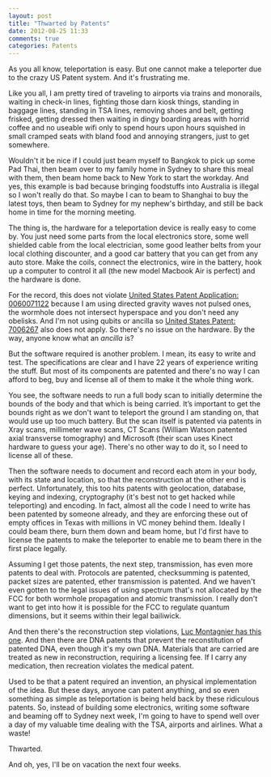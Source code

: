 ```yaml
---
layout: post
title: "Thwarted by Patents"
date: 2012-08-25 11:33
comments: true
categories: Patents
---
```


As you all know, teleportation is easy. But one cannot make a teleporter due to the crazy US Patent system. And it's frustrating me.

Like you all, I am pretty tired of traveling to airports via trains and monorails, waiting in check-in lines, fighting those darn kiosk things, standing in baggage lines, standing in TSA lines, removing shoes and belt, getting frisked, getting dressed then waiting in dingy boarding areas with horrid coffee and no useable wifi only to spend hours upon hours squished in small cramped seats with bland food and annoying strangers, just to get somewhere.

Wouldn't it be nice if I could just beam myself to Bangkok to pick up some Pad Thai, then beam over to my family home in Sydney to share this meal with them, then beam home back to New York to start the workday. And yes, this example is bad because bringing foodstuffs into Australia is illegal so I won't really do that. So maybe I can to beam to Shanghai to buy the latest toys, then beam to Sydney for my nephew's birthday, and still be back home in time for the morning meeting.

The thing is, the hardware for a teleportation device is really easy to come by. You just need some parts from the local electronics store, some well shielded cable from the local electrician, some good leather belts from your local clothing discounter, and a good car battery that you can get from any auto store. Make the coils, connect the electronics, wire in the battery, hook up a computer to control it all (the new model Macbook Air is perfect) and the hardware is done.

For the record, this does not violate [United States Patent Application: 0060071122](http://appft1.uspto.gov/netacgi/nph-Parser?Sect1=PTO2&Sect2=HITOFF&u=/netahtml/PTO/search-adv.html&r=1&f=G&l=50&d=PG01&p=1&S1=20060071122.PGNR.&OS=DN/20060071122&RS=DN/20060071122) because I am using directed gravity waves not pulsed ones,  the wormhole does not intersect hyperspace and you don't need any obelisks. And I'm not using qubits or ancilla so [United States Patent: 7006267](http://patft.uspto.gov/netacgi/nph-Parser?Sect2=PTO1&Sect2=HITOFF&p=1&u=/netahtml/PTO/search-bool.html&r=1&f=G&l=50&d=PALL&RefSrch=yes&Query=PN/7006267) also does not apply. So there's no issue on the hardware. By the way, anyone know what an *ancilla* is?

But the software required is another problem. I mean, its easy to write and test. The specifications are clear and I have 22 years of experience writing the stuff. But most of its components are patented and there's no way I can afford to beg, buy and license all of them to make it the whole thing work.

You see, the software needs to run a full body scan to initially determine the bounds of the body and that which is being carried. It’s important to get the bounds right as we don't want to teleport the ground I am standing on, that would use up too much battery. But the scan itself is patented via patents in Xray scans, millimeter wave scans, CT Scans (William Watson patented axial transverse tomography) and Microsoft (their scan uses Kinect hardware to guess your age). There's no other way to do it, so I need to license all of these.

Then the software needs to document and record each atom in your body, with its state and location, so that the reconstruction at the other end is perfect. Unfortunately, this too hits patents with geolocation, database, keying and indexing, cryptography (it's best not to get hacked while teleporting) and encoding. In fact, almost all the code I need to write has been patented by someone already, and they are enforcing these out of empty offices in Texas with millions in VC money behind them. Ideally I could beam there, burn them down and beam home, but I'd first have to license the patents to make the teleporter to enable me to beam there in the first place legally.

Assuming I get those patents, the next step, transmission, has even more patents to deal with. Protocols are patented, checksumming is patented, packet sizes are patented, ether transmission is patented. And we haven't even gotten to the legal issues of using spectrum that's not allocated by the FCC for both wormhole propagation and atomic transmission. I really don't want to get into how it is possible for the FCC to regulate quantum dimensions, but it seems within their legal bailiwick.

And then there's the reconstruction step violations, [Luc Montagnier has this one](http://www.rexresearch.com/montagnier/montagnier.htm).  And then there are DNA patents that prevent the reconstitution of patented DNA, even though it's my own DNA. Materials that are carried are treated as new in reconstruction, requiring a licensing fee. If I carry any medication, then recreation violates the medical patent.

Used to be that a patent required an invention, an physical implementation of the idea. But these days, anyone can patent anything, and so even something as simple as teleportation is being held back by these ridiculous patents. So, instead of building some electronics, writing some software and beaming off to Sydney next week, I'm going to have to spend well over a day of my valuable time dealing with the TSA, airports and airlines. What a waste!

Thwarted.

And oh, yes, I'll be on vacation the next four weeks.

